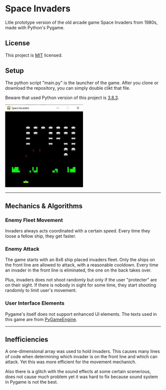 # Space Invaders

Litle prototype version of the old arcade game Space Invaders from 1980s, made with Python's Pygame.

## License

This project is [MIT](https://github.com/ErtyumPX/SpaceInvaders/blob/main/LICENSE) licensed.

## Setup

The python script "main.py" is the launcher of the game. After you clone or download the repository, you can simply double clikt that file.

Beware that used Python version of this project is [3.8.3](https://www.python.org/downloads/release/python-383).

<img src="https://github.com/ErtyumPX/SpaceInvaders/blob/master/Assets/README/SpaceInvaders.JPG" width=50% height=50%>

<hr>


## Mechanics & Algorithms

### Enemy Fleet Movement

Invaders always acts coordinated with a certain speed. Every time they loose a fellow ship, they get faster.

### Enemy Attack

The game starts with an 8x6 ship placed invaders fleet. Only the ships on the front line are allowed to attack, with a reasonable cooldown. Every time an invader in the front line is eliminated, the one on the back takes over.

Plus, invaders does not shoot randomly but only if the user "protecter" are on their sight. If there is nobody in sight for some time, they start shooting randomly to limit user's movement.

### User Interface Elements

Pygame's itself does not support enhanced UI elements. The texts used in this game are from [PyGameEngine](https://github.com/ErtyumPX/PyGameEngine).

<hr>

## Inefficiencies

A one-dimensional array was used to hold invaders. This causes many lines of code when determining which invader is on the front line and which can attack. Yet this was more efficient for the movement mechanich.

Also there is a glitch with the sound effects at some certain scenerious, does not cause much problem yet it was hard to fix because sound system in Pygame is not the best.



